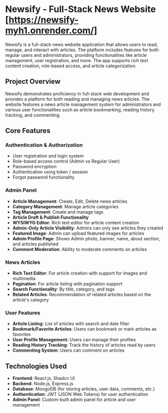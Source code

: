 # Newsify - Full-Stack News Website [https://newsify-myh1.onrender.com/]

Newsify is a full-stack news website application that allows users to read, manage, and interact with articles. The platform includes features for both regular users and administrators, providing functionalities like article management, user registration, and more. The app supports rich text content creation, role-based access, and article categorization.

## Project Overview

Newsify demonstrates proficiency in full-stack web development and provides a platform for both reading and managing news articles. The website features a news article management system for administrators and various user functionalities such as article bookmarking, reading history tracking, and commenting.

## Core Features

### Authentication & Authorization
- User registration and login system
- Role-based access control (Admin vs Regular User)
- Password encryption
- Authentication using token / session
- Forgot password functionality

### Admin Panel
- **Article Management**: Create, Edit, Delete news articles
- **Category Management**: Manage article categories
- **Tag Management**: Create and manage tags
- **Article Draft & Publish Functionality**
- **WYSIWYG Editor**: Rich text editor for article content creation
- **Admin-Only Article Visibility**: Admins can only see articles they created
- **Featured Image**: Admin can upload featured images for articles
- **Admin Profile Page**: Shows Admin photo, banner, name, about section, and articles published
- **Comment Moderation**: Ability to moderate comments on articles

### News Articles
- **Rich Text Editor**: For article creation with support for images and multimedia
- **Pagination**: For article listing with pagination support
- **Search Functionality**: By title, category, and tags
- **Related Articles**: Recommendation of related articles based on the article's category

### User Features
- **Article Listing**: List of articles with search and date filter
- **Bookmark/Favorite Articles**: Users can bookmark or mark articles as favorites
- **User Profile Management**: Users can manage their profiles
- **Reading History Tracking**: Track the history of articles read by users
- **Commenting System**: Users can comment on articles

## Technologies Used
- **Frontend**: React.js, Shadcn UI
- **Backend**: Node.js, Express.js
- **Database**: MongoDB (for storing articles, user data, comments, etc.)
- **Authentication**: JWT (JSON Web Tokens) for user authentication
- **Admin Panel**: Custom-built admin panel for article and user management
